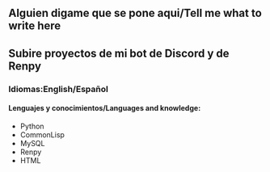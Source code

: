 ## Alguien digame que se pone aqui/Tell me what to write here
## Subire proyectos de mi bot de Discord y de Renpy

### Idiomas:English/Español
#### Lenguajes y conocimientos/Languages and knowledge:
- Python
- CommonLisp
- MySQL
- Renpy
- HTML
<!--
**RolandObregon/RolandObregon** is a ✨ _special_ ✨ repository because its `README.md` (this file) appears on your GitHub profile.

Here are some ideas to get you started:

- 🔭 I’m currently working on ...
- 🌱 I’m currently learning ...
- 👯 I’m looking to collaborate on ...
- 🤔 I’m looking for help with ...
- 💬 Ask me about ...
- 📫 How to reach me: ...
- 😄 Pronouns: ...
- ⚡ Fun fact: ...
-->
